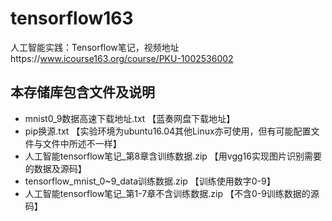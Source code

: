 # tensorflow163
人工智能实践：Tensorflow笔记，视频地址https://www.icourse163.org/course/PKU-1002536002
## 本存储库包含文件及说明
- mnist0_9数据高速下载地址.txt  【蓝奏网盘下载地址】
- pip换源.txt 【实验环境为ubuntu16.04其他Linux亦可使用，但有可能配置文件与文件中所述不一样】
- 人工智能tensorflow笔记_第8章含训练数据.zip 【用vgg16实现图片识别需要的数据及源码】
- tensorflow_mnist_0~9_data训练数据.zip 【训练使用数字0-9】
- 人工智能tensorflow笔记_第1-7章不含训练数据.zip  【不含0-9训练数据的源码】
